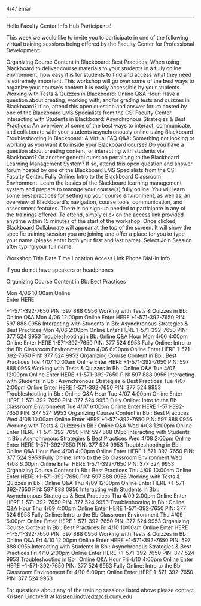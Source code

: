 4/4/ email

----

Hello Faculty Center Info Hub Participants!

This week we would like to invite you to participate in one of the following virtual training sessions being offered by the Faculty Center for Professional Development:

Organizing Course Content in Blackboard: Best Practices: When using Blackboard to deliver course materials to your students in a fully online environment, how easy it is for students to find and access what they need is extremely important. This workshop will go over some of the best ways to organize your course's content it is easily accessible by your students. 
Working with Tests & Quizzes in Blackboard: Online Q&A Hour: Have a question about creating, working with, and/or grading tests and quizzes in Blackboard? If so, attend this open question and answer forum hosted by one of the Blackboard LMS Specialists from the CSI Faculty Center.
Interacting with Students in Blackboard: Asynchronous Strategies & Best Practices: An overview of some of the best ways to interact, communicate, and collaborate with your students asynchronously online using Blackboard
Troubleshooting in Blackboard: A Virtual FAQ Q&A: Something not looking or working as you want it to inside your Blackboard course? Do you have a question about creating content, or interacting with students via Blackboard? Or another general question pertaining to the Blackboard Learning Management System? If so, attend this open question and answer forum hosted by one of the Blackboard LMS Specialists from the CSI Faculty Center.
Fully Online: Intro to the Blackboard Classroom Environment: Learn the basics of the Blackboard learning management system and prepare to manage your course(s) fully online. You will learn some best practices for setting up your course environment, as well as, an overview of Blackboard's navigation, course tools, communication, and assessment features. 
There is no sign-up needed to participate in any of the trainings offered!  To attend, simply click on the access link provided anytime within 15 minutes of the start of the workshop. Once clicked, Blackboard Collaborate will appear at the top of the screen. It will show the specific training session you are joining and offer a place for you to type your name (please enter both your first and last name). Select Join Session after typing your full name.

Workshop Title	Date	Time	Location	Access Link	
Phone Dial-in Info

If you do not have  speakers or headphones

Organizing Course Content in Bb: Best Practices

Mon 4/06	10:00am	Online	
Enter HERE

+1-571-392-7650 PIN: 597 888 0956
Working with Tests & Quizzes in Bb: Online Q&A	Mon 4/06 	12:00pm	Online	Enter HERE	+1-571-392-7650 PIN: 597 888 0956
Interacting with Students in Bb: Asynchronous Strategies & Best Practices	Mon 4/06 	2:00pm	Online	Enter HERE	1-571-392-7650 PIN: 377 524 9953
Troubleshooting in Bb: Online Q&A Hour	Mon 4/06 
4:00pm	Online
Enter HERE	1-571-392-7650 PIN: 377 524 9953
Fully Online: Intro to the Bb Classroom Environment	Mon 4/06 	6:00pm	Online	Enter HERE	1-571-392-7650 PIN: 377 524 9953
Organizing Course Content in Bb : Best Practices
Tue 4/07	10:00am	Online	Enter HERE	+1-571-392-7650 PIN: 597 888 0956
Working with Tests & Quizzes in Bb : Online Q&A	Tue 4/07	12:00pm	Online	Enter HERE	+1-571-392-7650 PIN: 597 888 0956
Interacting with Students in Bb : Asynchronous Strategies & Best Practices	Tue 4/07	2:00pm	Online	Enter HERE	1-571-392-7650 PIN: 377 524 9953
Troubleshooting in Bb : Online Q&A Hour	Tue 4/07	4:00pm	Online	Enter HERE	1-571-392-7650 PIN: 377 524 9953
Fully Online: Intro to the Bb Classroom Environment	Tue 4/07	6:00pm	Online	Enter HERE	1-571-392-7650 PIN: 377 524 9953
Organizing Course Content in Bb : Best Practices	Wed 4/08	10:00am	Online	Enter HERE	+1-571-392-7650 PIN: 597 888 0956
Working with Tests & Quizzes in Bb : Online Q&A	Wed 4/08 	12:00pm	Online	Enter HERE	+1-571-392-7650 PIN: 597 888 0956
Interacting with Students in Bb : Asynchronous Strategies & Best Practices	Wed 4/08 	2:00pm	Online	Enter HERE 	1-571-392-7650 PIN: 377 524 9953
Troubleshooting in Bb : Online Q&A Hour	Wed 4/08 
4:00pm	Online	Enter HERE	1-571-392-7650 PIN: 377 524 9953
Fully Online: Intro to the Bb Classroom Environment	Wed 4/08 	6:00pm	Online	Enter HERE	1-571-392-7650 PIN: 377 524 9953
Organizing Course Content in Bb : Best Practices	Thu 4/09	10:00am	Online	Enter HERE	+1-571-392-7650 PIN: 597 888 0956
Working with Tests & Quizzes in Bb : Online Q&A	Thu 4/09	12:00pm	Online	Enter HERE	+1-571-392-7650 PIN: 597 888 0956
Interacting with Students in Bb : Asynchronous Strategies & Best Practices	Thu 4/09	2:00pm	Online	Enter HERE	1-571-392-7650 PIN: 377 524 9953
Troubleshooting in Bb : Online Q&A Hour	Thu 4/09	4:00pm	Online	Enter HERE	1-571-392-7650 PIN: 377 524 9953
Fully Online: Intro to the Bb Classroom Environment	Thu 4/09	6:00pm	Online	Enter HERE	1-571-392-7650 PIN: 377 524 9953
Organizing Course Content in Bb : Best Practices	Fri 4/10	10:00am	Online	Enter HERE	+1-571-392-7650 PIN: 597 888 0956
Working with Tests & Quizzes in Bb : Online Q&A	Fri 4/10	12:00pm	Online	Enter HERE	+1-571-392-7650 PIN: 597 888 0956
Interacting with Students in Bb : Asynchronous Strategies & Best Practices	Fri 4/10	2:00pm	Online	Enter HERE	+1-571-392-7650 PIN: 377 524 9953
Troubleshooting in Bb : Online Q&A Hour	Fri 4/10	4:00pm	Online	Enter HERE	+1-571-392-7650 PIN: 377 524 9953
Fully Online: Intro to the Bb Classroom Environment	Fri 4/10	6:00pm	Online	Enter HERE	1-571-392-7650 PIN: 377 524 9953

For questions about any of the training sessions listed above please contact Kristen Lindtvedt at kristen.lindtvedt@csi.cuny.edu
